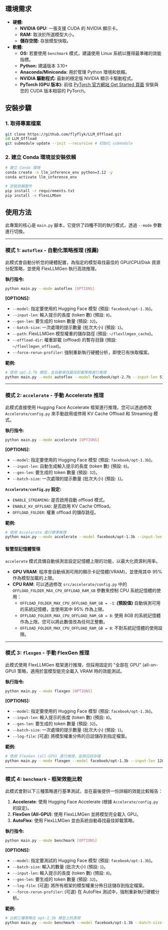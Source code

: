 ## 環境需求

*   **硬體:**
    *   **NVIDIA GPU:** 一張支援 CUDA 的 NVIDIA 顯示卡。
    *   **RAM:** 取決於所選模型大小。
    *   **儲存空間:** 存放模型快取。
*   **軟體:**
    *   **OS:** 若要使用 `benchmark` 模式，建議使用 Linux 系統以獲得最準確的效能指標。
    *   **Python:** 建議版本 3.10+
    *   **Anaconda/Miniconda:** 用於管理 Python 環境和依賴。
    *   **NVIDIA 驅動程式:** 最新的穩定版 NVIDIA 顯示卡驅動程式。
    *   **PyTorch (GPU 版本):** 前往 [PyTorch 官方網站 Get Started 頁面](https://pytorch.org/get-started/locally/) 安裝與您的 CUDA 版本相容的 PyTorch。

## 安裝步驟

### 1. 取得專案檔案

```bash
git clone https://github.com/flyflyk/LLM_Offload.git
cd LLM_Offload
git submodule update --init --recursive # 初始化 submodule
```

### 2. 建立 Conda 環境並安裝依賴

```bash
# 建立 Conda 環境
conda create -n llm_inference_env python=3.12 -y
conda activate llm_inference_env

# 安裝依賴套件
pip install -r requirements.txt
pip install -e FlexLLMGen
```

## 使用方法

此專案的核心是 `main.py` 腳本，它提供了四種不同的執行模式，透過 `--mode` 參數進行切換。

---

### 模式 1: `autoflex` - 自動化策略推理 (推薦)

此模式會自動分析您的硬體配置，為指定的模型尋找最佳的 GPU/CPU/Disk 資源分配策略，並使用 FlexLLMGen 執行高效推理。

**執行指令:**

```bash
python main.py --mode autoflex [OPTIONS]
```

**[OPTIONS]:**

*   `--model`: 指定要使用的 Hugging Face 模型 (預設: `facebook/opt-1.3b`)。
*   `--input-len`: 輸入提示的長度 (token 數) (預設: `8`)。
*   `--gen-len`: 要生成的 token 數量 (預設: `32`)。
*   `--batch-size`: 一次處理的提示數量 (批次大小) (預設: `1`)。
*   `--path`: FlexLLMGen 模型權重的儲存路徑 (預設: `~/flexllmgen_cache`)。
*   `--offload-dir`: 權重卸載 (offload) 的暫存目錄 (預設: `~/flexllmgen_offload`)。
*   `--force-rerun-profiler`: 強制重新執行硬體分析，即使已有快取檔案。

**範例:**

```bash
# 使用 opt-2.7b 模型，並自動尋找最佳卸載策略進行推理
python main.py --mode autoflex --model facebook/opt-2.7b --input-len 512 --gen-len 64 --batch-size 4
```

---

### 模式 2: `accelerate` - 手動 Accelerate 推理

此模式直接使用 Hugging Face Accelerate 框架進行推理。您可以透過修改 `Accelerate/config.py` 來手動啟用或停用 KV Cache Offload 和 Streaming 模式。

**執行指令:**

```bash
python main.py --mode accelerate [OPTIONS]
```

**[OPTIONS]:**

*   `--model`: 指定要使用的 Hugging Face 模型 (預設: `facebook/opt-1.3b`)。
*   `--input-len`: 自動生成輸入提示的長度 (token 數) (預設: `8`)。
*   `--gen-len`: 要生成的 token 數量 (預設: `32`)。
*   `--batch-size`: 一次處理的提示數量 (批次大小) (預設: `1`)。

**`Accelerate/config.py` 設定:**

*   `ENABLE_STREAMING`: 是否啟用自動 offload 模式。
*   `ENABLE_KV_OFFLOAD`: 是否啟用 KV Cache Offload。
*   `OFFLOAD_FOLDER`: 權重 offload 的儲存路徑。

**範例:**

```bash
# 使用 Accelerate 進行標準推理
python main.py --mode accelerate --model facebook/opt-1.3b --input-len 128 --gen-len 128 --batch-size 2
```

#### 智慧型記憶體管理

`accelerate` 模式具備自動偵測並設定記憶體上限的功能，以最大化資源利用率。

*   **GPU VRAM**: 程序會自動偵測可用的顯示卡記憶體(VRAM)，並使用其中 95% 作為模型加載的上限。
*   **CPU RAM**: 可以透過修改 `src/accelerate/config.py` 中的 `OFFLOAD_FOLDER_MAX_CPU_OFFLOAD_RAM_GB` 參數來控制 CPU 系統記憶體的使用：
    *   `OFFLOAD_FOLDER_MAX_CPU_OFFLOAD_RAM_GB = -1`: **(預設值)** 自動偵測可用的系統記憶體，並使用其中 95% 作為上限。
    *   `OFFLOAD_FOLDER_MAX_CPU_OFFLOAD_RAM_GB = 8`: 使用 8GB 的系統記憶體作為上限。您可以將此數值改為任何正整數。
    *   `OFFLOAD_FOLDER_MAX_CPU_OFFLOAD_RAM_GB = 0`: 不對系統記憶體的使用設限。

---

### 模式 3: `flexgen` - 手動 FlexGen 推理

此模式使用 FlexLLMGen 框架進行推理，但採用固定的 "全部在 GPU" (all-on-GPU) 策略，適用於當模型能完全載入 VRAM 時的效能測試。

**執行指令:**

```bash
python main.py --mode flexgen [OPTIONS]
```

**[OPTIONS]:**

*   `--model`: 指定要使用的 Hugging Face 模型 (預設: `facebook/opt-1.3b`)。
*   `--input-len`: 輸入提示的長度 (token 數) (預設: `8`)。
*   `--gen-len`: 要生成的 token 數量 (預設: `32`)。
*   `--batch-size`: 一次處理的提示數量 (批次大小) (預設: `1`)。
*   `--log-file`: (可選) 將模型權重分佈的日誌儲存到指定檔案。

**範例:**

```bash
# 使用 FlexGen (all-GPU) 進行推理，並將日誌存檔
python main.py --mode flexgen --model facebook/opt-1.3b --input-len 128 --gen-len 128 --log-file log.log
```

---

### 模式 4: `benchmark` - 框架效能比較

此模式會對以下三種策略進行基準測試，並在最後提供一份詳細的效能比較報告：

1.  **Accelerate**: 使用 Hugging Face Accelerate (根據 `Accelerate/config.py` 的設定)。
2.  **FlexGen (All-GPU)**: 使用 FlexLLMGen 並將模型完全載入 GPU。
3.  **AutoFlex**: 使用 FlexLLMGen 並由系統自動尋找最佳卸載策略。

**執行指令:**

```bash
python main.py --mode benchmark [OPTIONS]
```

**[OPTIONS]:**

*   `--model`: 指定要測試的 Hugging Face 模型 (預設: `facebook/opt-1.3b`)。
*   `--batch-size`: 輸入的數量 (批次大小) (預設: `1`)。
*   `--input-len`: 輸入提示的長度 (token 數) (預設: `8`)。
*   `--gen-len`: 要生成的 token 數量 (預設: `32`)。
*   `--log-file`: (可選) 將所有框架的模型權重分佈日誌儲存到指定檔案。
*   `--force-rerun-profiler`: (可選) 在 AutoFlex 測試中，強制重新執行硬體分析。

**範例:**

```bash
# 比較三種策略在 opt-1.3b 模型上的表現
python main.py --mode benchmark --model facebook/opt-1.3b --batch-size 4 --input-len 64 --gen-len 64 --log-file log.log
```
